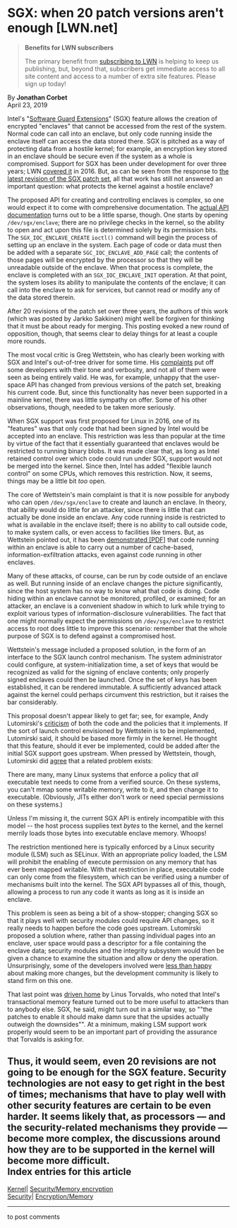 # SGX: when 20 patch versions aren't enough [LWN.net]

> **Benefits for LWN subscribers**
> 
> The primary benefit from [subscribing to LWN](/Promo/nst-nag5/subscribe) is helping to keep us publishing, but, beyond that, subscribers get immediate access to all site content and access to a number of extra site features. Please sign up today! 

By **Jonathan Corbet**  
April 23, 2019 

Intel's "[Software Guard Extensions](https://software.intel.com/en-us/sgx)" (SGX) feature allows the creation of encrypted "enclaves" that cannot be accessed from the rest of the system. Normal code can call into an enclave, but only code running inside the enclave itself can access the data stored there. SGX is pitched as a way of protecting data from a hostile kernel; for example, an encryption key stored in an enclave should be secure even if the system as a whole is compromised. Support for SGX has been under development for over three years; LWN [covered it](/Articles/686808/) in 2016. But, as can be seen from the response to [the latest revision of the SGX patch set](/ml/linux-kernel/20190417103938.7762-1-jarkko.sakkinen@linux.intel.com/), all that work has still not answered an important question: what protects the kernel against a hostile enclave? 

The proposed API for creating and controlling enclaves is complex, so one would expect it to come with comprehensive documentation. The [actual API documentation](/ml/linux-kernel/20190417103938.7762-29-jarkko.sakkinen@linux.intel.com/) turns out to be a little sparse, though. One starts by opening `/dev/sgx/enclave`; there are no privilege checks in the kernel, so the ability to open and act upon this file is determined solely by its permission bits. The `SGX_IOC_ENCLAVE_CREATE` `ioctl()` command will begin the process of setting up an enclave in the system. Each page of code or data must then be added with a separate `SGC_IOC_ENCLAVE_ADD_PAGE` call; the contents of those pages will be encrypted by the processor so that they will be unreadable outside of the enclave. When that process is complete, the enclave is completed with an `SGX_IOC_ENCLAVE_INIT` operation. At that point, the system loses its ability to manipulate the contents of the enclave; it can call into the enclave to ask for services, but cannot read or modify any of the data stored therein. 

After 20 revisions of the patch set over three years, the authors of this work (which was posted by Jarkko Sakkinen) might well be forgiven for thinking that it must be about ready for merging. This posting evoked a new round of opposition, though, that seems clear to delay things for at least a couple more rounds. 

The most vocal critic is Greg Wettstein, who has clearly been working with SGX and Intel's out-of-tree driver for some time. His [complaints](/ml/linux-kernel/20190418171059.GA20819@wind.enjellic.com/) put off some developers with their tone and verbosity, and not all of them were seen as being entirely valid. He was, for example, unhappy that the user-space API has changed from previous versions of the patch set, breaking his current code. But, since this functionality has never been supported in a mainline kernel, there was little sympathy on offer. Some of his other observations, though, needed to be taken more seriously. 

When SGX support was first proposed for Linux in 2016, one of its "features" was that only code that had been signed by Intel would be accepted into an enclave. This restriction was less than popular at the time by virtue of the fact that it essentially guaranteed that enclaves would be restricted to running binary blobs. It was made clear that, as long as Intel retained control over which code could run under SGX, support would not be merged into the kernel. Since then, Intel has added "flexible launch control" on some CPUs, which removes this restriction. Now, it seems, things may be a little bit _too_ open. 

The core of Wettstein's main complaint is that it is now possible for anybody who can open `/dev/sgx/enclave` to create and launch an enclave. In theory, that ability would do little for an attacker, since there is little that can actually be done inside an enclave. Any code running inside is restricted to what is available in the enclave itself; there is no ability to call outside code, to make system calls, or even access to facilities like timers. But, as Wettstein pointed out, it has been [demonstrated [PDF]](https://arxiv.org/pdf/1702.08719.pdf) that code running within an enclave is able to carry out a number of cache-based, information-exfiltration attacks, even against code running in other enclaves. 

Many of these attacks, of course, can be run by code outside of an enclave as well. But running inside of an enclave changes the picture significantly, since the host system has no way to know what that code is doing. Code hiding within an enclave cannot be monitored, profiled, or examined; for an attacker, an enclave is a convenient shadow in which to lurk while trying to exploit various types of information-disclosure vulnerabilities. The fact that one might normally expect the permissions on `/dev/sgx/enclave` to restrict access to root does little to improve this scenario: remember that the whole purpose of SGX is to defend against a compromised host. 

Wettstein's message included a proposed solution, in the form of an interface to the SGX launch control mechanism. The system administrator could configure, at system-initialization time, a set of keys that would be recognized as valid for the signing of enclave contents; only properly signed enclaves could then be launched. Once the set of keys has been established, it can be rendered immutable. A sufficiently advanced attack against the kernel could perhaps circumvent this restriction, but it raises the bar considerably. 

This proposal doesn't appear likely to get far; see, for example, Andy Lutomirski's [criticism](/ml/linux-kernel/CALCETrXSFh2v9WZe9c1sT3w6di7uvk4j2fk6bGdb6YT4=rrHdQ@mail.gmail.com/) of both the code and the policies that it implements. If the sort of launch control envisioned by Wettstein is to be implemented, Lutomirski said, it should be based more firmly in the kernel. He thought that this feature, should it ever be implemented, could be added after the initial SGX support goes upstream. When pressed by Wettstein, though, Lutomirski did [agree](/ml/linux-kernel/CALCETrV=wAsyWxtxQJ7y0xNrzkE863hTfU6Ysej48Gk9yPFJZw@mail.gmail.com/) that a related problem exists: 

There are many, many Linux systems that enforce a policy that *all* executable text needs to come from a verified source. On these systems, you can't mmap some writable memory, write to it, and then change it to executable. (Obviously, JITs either don't work or need special permissions on these systems.) 

Unless I'm missing it, the current SGX API is entirely incompatible with this model -- the host process supplies text *bytes* to the kernel, and the kernel merrily loads those bytes into executable enclave memory. Whoops! 

The restriction mentioned here is typically enforced by a Linux security module (LSM) such as SELinux. With an appropriate policy loaded, the LSM will prohibit the enabling of execute permission on any memory that has ever been mapped writable. With that restriction in place, executable code can only come from the filesystem, which can be verified using a number of mechanisms built into the kernel. The SGX API bypasses all of this, though, allowing a process to run any code it wants as long as it is inside an enclave. 

This problem is seen as being a bit of a show-stopper; changing SGX so that it plays well with security modules could require API changes, so it really needs to happen before the code goes upstream. Lutomirski proposed a solution where, rather than passing individual pages into an enclave, user space would pass a descriptor for a file containing the enclave data; security modules and the integrity subsystem would then be given a chance to examine the situation and allow or deny the operation. Unsurprisingly, some of the developers involved were [less than happy](/ml/linux-kernel/f9d93291-9b59-7b66-de9f-af92246f1c9c@fortanix.com/) about making more changes, but the development community is likely to stand firm on this one. 

That last point was [driven home](/ml/linux-kernel/CAHk-=wjmT=uC1=18ZYV1CMfP_FBUEjh9_rabH0g+a0z-L0cgHg@mail.gmail.com/) by Linus Torvalds, who noted that Intel's transactional memory feature turned out to be more useful to attackers than to anybody else. SGX, he said, might turn out in a similar way, so ""the patches to enable it should make damn sure that the upsides actually outweigh the downsides"". At a minimum, making LSM support work properly would seem to be an important part of providing the assurance that Torvalds is asking for. 

Thus, it would seem, even 20 revisions are not going to be enough for the SGX feature. Security technologies are not easy to get right in the best of times; mechanisms that have to play well with other security features are certain to be even harder. It seems likely that, as processors — and the security-related mechanisms they provide — become more complex, the discussions around how they are to be supported in the kernel will become more difficult.  
Index entries for this article  
---  
[Kernel](/Kernel/Index)| [Security/Memory encryption](/Kernel/Index#Security-Memory_encryption)  
[Security](/Security/Index/)| [Encryption/Memory](/Security/Index/#Encryption-Memory)  
  


* * *

to post comments 
